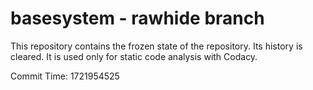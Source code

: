 # basesystem - rawhide branch

This repository contains the frozen state of the repository.
Its history is cleared. It is used only for static code
analysis with Codacy.

Commit Time: 1721954525